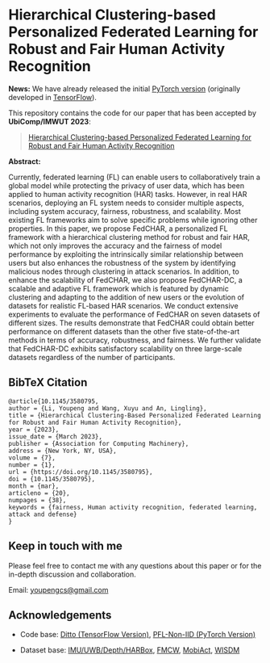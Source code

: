 # Hierarchical Clustering-based Personalized Federated Learning for Robust and Fair Human Activity Recognition

**News:** We have already released the initial [PyTorch version](https://github.com/youpengl/FedCHAR/tree/main/FedCHAR-PyTorch) (originally developed in [TensorFlow](https://github.com/youpengl/FedCHAR/tree/main/FedCHAR-TensorFlow)).

This repository contains the code for our paper that has been accepted by **UbiComp/IMWUT 2023**:

> [Hierarchical Clustering-based Personalized Federated Learning for Robust and Fair Human Activity Recognition](https://dl.acm.org/doi/10.1145/3580795)

**Abstract:** 

Currently, federated learning (FL) can enable users to collaboratively train a global model while protecting the privacy of user data, which has been applied to human activity recognition (HAR) tasks. However, in real HAR scenarios, deploying an FL system needs to consider multiple aspects, including system accuracy, fairness, robustness, and scalability. Most existing FL frameworks aim to solve specific problems while ignoring other properties. In this paper, we propose FedCHAR, a personalized FL framework with a hierarchical clustering method for robust and fair HAR, which not only improves the accuracy and the fairness of model performance by exploiting the intrinsically similar relationship between users but also enhances the robustness of the system by identifying malicious nodes through clustering in attack scenarios. In addition, to enhance the scalability of FedCHAR, we also propose FedCHAR-DC, a scalable and adaptive FL framework which is featured by dynamic clustering and adapting to the addition of new users or the evolution of datasets for realistic FL-based HAR scenarios. We conduct extensive experiments to evaluate the performance of FedCHAR on seven datasets of different sizes. The results demonstrate that FedCHAR could obtain better performance on different datasets than the other five state-of-the-art methods in terms of accuracy, robustness, and fairness. We further validate that FedCHAR-DC exhibits satisfactory scalability on three large-scale datasets regardless of the number of participants.

## BibTeX Citation

```
@article{10.1145/3580795,
author = {Li, Youpeng and Wang, Xuyu and An, Lingling},
title = {Hierarchical Clustering-Based Personalized Federated Learning for Robust and Fair Human Activity Recognition},
year = {2023},
issue_date = {March 2023},
publisher = {Association for Computing Machinery},
address = {New York, NY, USA},
volume = {7},
number = {1},
url = {https://doi.org/10.1145/3580795},
doi = {10.1145/3580795},
month = {mar},
articleno = {20},
numpages = {38},
keywords = {fairness, Human activity recognition, federated learning, attack and defense}
}
```

## Keep in touch with me

Please feel free to contact me with any questions about this paper or for the in-depth discussion and collaboration.

Email: youpengcs@gmail.com

## Acknowledgements

- Code base: [Ditto (TensorFlow Version)](https://github.com/litian96/ditto), [PFL-Non-IID (PyTorch Version)](https://github.com/TsingZ0/PFL-Non-IID)

- Dataset base: [IMU/UWB/Depth/HARBox](https://github.com/xmouyang/FL-Datasets-for-HAR), [FMCW](https://github.com/DI-HGR/cross_domain_gesture_dataset), [MobiAct](https://bmi.hmu.gr/the-mobifall-and-mobiact-datasets-2/), [WISDM](https://www.cis.fordham.edu/wisdm/dataset.php)

